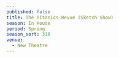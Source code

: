 ```yaml
---
published: false
title: The Titanics Revue (Sketch Show)
season: In House
period: Spring
season_sort: 310
venue:
  - New Theatre
---
```



